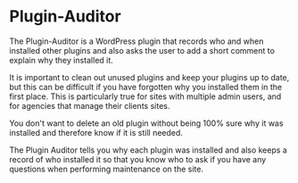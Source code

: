 # Plugin-Auditor

The Plugin-Auditor is a WordPress plugin that records who and when installed other plugins and also asks the user to add a short comment to explain why they installed it.

It is important to clean out unused plugins and keep your plugins up to date, but this can be difficult if you have forgotten why you installed them in the first place.  This is particularly true for sites with multiple admin users, and for agencies that manage their clients sites.

You don't want to delete an old plugin without being 100% sure why it was installed and therefore know if it is still needed. 

The Plugin Auditor tells you why each plugin was installed and also keeps a record of who installed it so that you know who to ask if you have any questions when performing maintenance on the site.
